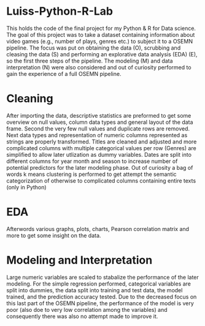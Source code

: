 # Luiss-Python-R-Lab
This holds the code of the final project for my Python & R for Data science. 
The goal of this project was to take a dataset containing information about video games (e.g., number of plays, genres etc.) to subject it to a OSEMN pipeline. 
The focus was put on obtaining the data (O), scrubbing and cleasing the data (S) and performing an explorative data analysis (EDA) (E), so the first three steps of the pipeline. 
The modeling (M) and data interpretation (N) were also considered and out of curiosity performed to gain the experience of a full OSEMN pipeline. 
# Cleaning
After importing the data, descriptive statistics are preformed to get some overview on null values, column data types and general layout of the data frame.
Second the very few null values and duplicate rows are removed. 
Next data types and representation of numeric columns represented as strings are properly transformed. 
Titles are cleaned and adjusted and more complicated columns with multiple categorical values per row (Genres) are simplified to allow later utlization as dummy variables.
Dates are split into different columns for year month and season to increase number of potential predictors for the later modeling phase.
Out of curiosity a bag of words k means clustering is performed to get attempt the semantic categorization of otherwise to complicated columns containing entire texts (only in Python)
# EDA
Afterwords various graphs, plots, charts, Pearson correlation matrix and more to get some insight on the data.
# Modeling and Interpretation
Large numeric variables are scaled to stabalize the performance of the later modeling.
For the simple regression performed, categorical variables are split into dummies, the data split into training and test data, the model trained, and the prediction accuracy tested. 
Due to the decreased focus on this last part of the OSEMN pipeline, the performance of the model is very poor (also doe to very low correlation among the variables) and consequently there was
also no attempt made to improve it. 
